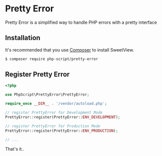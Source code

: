 # Pretty Error
Pretty Error is a simplified way to handle PHP errors with a pretty interface

## Installation

It's recommended that you use [Composer](https://getcomposer.org/) to install SweetView.

```bash
$ composer require php-script/pretty-error
```
## Register Pretty Error

```php
<?php

use PhpScript\PrettyError\PrettyError;

require_once __DIR__ . '/vendor/autoload.php';

// register PrettyError for Development Mode
PrettyError::register(PrettyError::ENV_DEVELOPMENT);

// register PrettyError for Production Mode
PrettyError::register(PrettyError::ENV_PRODUCTION);

// ...
```
That's it..